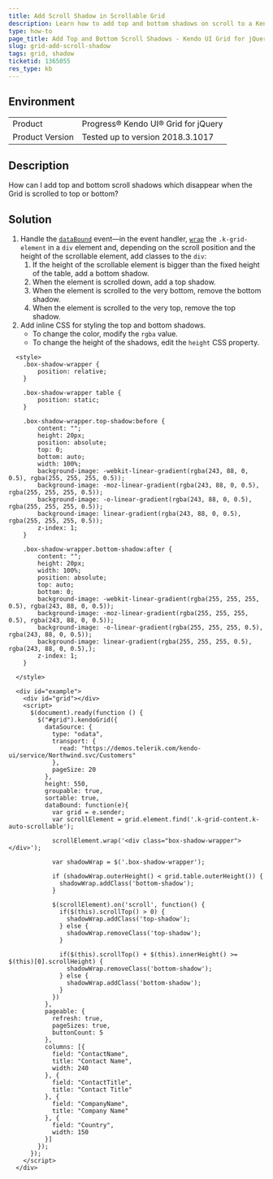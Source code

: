 ```yaml
---
title: Add Scroll Shadow in Scrollable Grid
description: Learn how to add top and bottom shadows on scroll to a Kendo UI Grid.
type: how-to
page_title: Add Top and Bottom Scroll Shadows - Kendo UI Grid for jQuery
slug: grid-add-scroll-shadow
tags: grid, shadow
ticketid: 1365055
res_type: kb
---
```


## Environment

<table>
	<tr>
		<td>Product</td>
  		<td>Progress® Kendo UI® Grid for jQuery</td> 
	</tr>
	<tr>
		<td>Product Version</td>
		<td>Tested up to version 2018.3.1017</td>
	</tr>
</table>

## Description

How can I add top and bottom scroll shadows which disappear when the Grid is scrolled to top or bottom?

## Solution

1. Handle the  [`dataBound`](https://docs.telerik.com/kendo-ui/api/javascript/ui/grid/events/databound) event&mdash;in the event handler, [`wrap`](https://api.jquery.com/wrap/) the `.k-grid-element` in a `div` element and, depending on the scroll position and the height of the scrollable element, add classes to the `div`:
	1. If the height of the scrollable element is bigger than the fixed height of the table, add a bottom shadow.
	1. When the element is scrolled down, add a top shadow.
	1. When the element is scrolled to the very bottom, remove the bottom shadow.
	1. When the element is scrolled to the very top, remove the top shadow.
1. Add inline CSS for styling the top and bottom shadows.
	* To change the color, modify the `rgba` value.
	* To change the height of the shadows, edit the `height` CSS property.

```dojo
  <style>
    .box-shadow-wrapper {
        position: relative;
    }

    .box-shadow-wrapper table {
        position: static;
    }

    .box-shadow-wrapper.top-shadow:before {
        content: "";
        height: 20px;
        position: absolute;
        top: 0;
        bottom: auto;
        width: 100%;
        background-image: -webkit-linear-gradient(rgba(243, 88, 0, 0.5), rgba(255, 255, 255, 0.5));
        background-image: -moz-linear-gradient(rgba(243, 88, 0, 0.5), rgba(255, 255, 255, 0.5));
        background-image: -o-linear-gradient(rgba(243, 88, 0, 0.5), rgba(255, 255, 255, 0.5));
        background-image: linear-gradient(rgba(243, 88, 0, 0.5), rgba(255, 255, 255, 0.5));
        z-index: 1;
    }

    .box-shadow-wrapper.bottom-shadow:after {
        content: "";
        height: 20px;
        width: 100%;
        position: absolute;
        top: auto;
        bottom: 0;
        background-image: -webkit-linear-gradient(rgba(255, 255, 255, 0.5), rgba(243, 88, 0, 0.5));
        background-image: -moz-linear-gradient(rgba(255, 255, 255, 0.5), rgba(243, 88, 0, 0.5));
        background-image: -o-linear-gradient(rgba(255, 255, 255, 0.5), rgba(243, 88, 0, 0.5));
        background-image: linear-gradient(rgba(255, 255, 255, 0.5), rgba(243, 88, 0, 0.5),);
        z-index: 1;
    }

  </style>

  <div id="example">
    <div id="grid"></div>
    <script>
      $(document).ready(function () {
        $("#grid").kendoGrid({
          dataSource: {
            type: "odata",
            transport: {
              read: "https://demos.telerik.com/kendo-ui/service/Northwind.svc/Customers"
            },
            pageSize: 20
          },
          height: 550,
          groupable: true,
          sortable: true,
          dataBound: function(e){
            var grid = e.sender;
            var scrollElement = grid.element.find('.k-grid-content.k-auto-scrollable');

            scrollElement.wrap('<div class="box-shadow-wrapper"></div>');

            var shadowWrap = $('.box-shadow-wrapper');

            if (shadowWrap.outerHeight() < grid.table.outerHeight()) {
              shadowWrap.addClass('bottom-shadow');
            }

            $(scrollElement).on('scroll', function() {
              if($(this).scrollTop() > 0) {
                shadowWrap.addClass('top-shadow');
              } else {
                shadowWrap.removeClass('top-shadow');
              }

              if($(this).scrollTop() + $(this).innerHeight() >= $(this)[0].scrollHeight) {
                shadowWrap.removeClass('bottom-shadow');
              } else {
                shadowWrap.addClass('bottom-shadow');
              }
            })
          },
          pageable: {
            refresh: true,
            pageSizes: true,
            buttonCount: 5
          },
          columns: [{
            field: "ContactName",
            title: "Contact Name",
            width: 240
          }, {
            field: "ContactTitle",
            title: "Contact Title"
          }, {
            field: "CompanyName",
            title: "Company Name"
          }, {
            field: "Country",
            width: 150
          }]
        });
      });
    </script>
  </div>

```
